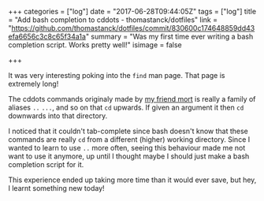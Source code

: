 +++
categories = ["log"]
date = "2017-06-28T09:44:05Z"
tags = ["log"]
title = "Add bash completion to cddots - thomastanck/dotfiles"
link = "https://github.com/thomastanck/dotfiles/commit/830600c174648859dd43efa6656c3c8c65f34a1a"
summary = "Was my first time ever writing a bash completion script. Works pretty well!"
isimage = false

+++

It was very interesting poking into the `find` man page.
That page is extremely long!

The cddots commands originaly made by [my friend mort](https://github.com/mortie/nixConf/commit/7c368e6392e31b638d8f6282a159e263303ecadc)
is really a family of aliases
`..` `...`, and so on
that `cd` upwards.
If given an argument
it then `cd` downwards into that directory.

I noticed that it couldn't tab-complete
since bash doesn't know
that these commands are really `cd`
from a different (higher) working directory.
Since I wanted to learn to use `..` more often,
seeing this behaviour made me not want to use it anymore,
up until I thought
maybe I should just make a bash completion script for it.

This experience ended up taking more time than it would ever save,
but hey, I learnt something new today!
